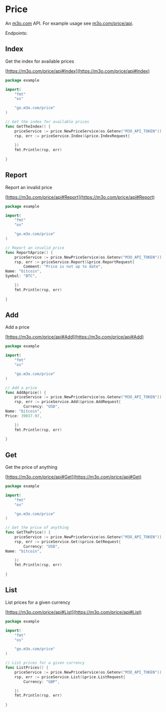 # Price

An [m3o.com](https://m3o.com) API. For example usage see [m3o.com/price/api](https://m3o.com/price/api).

Endpoints:

## Index

Get the index for available prices


[https://m3o.com/price/api#Index](https://m3o.com/price/api#Index)

```go
package example

import(
	"fmt"
	"os"

	"go.m3o.com/price"
)

// Get the index for available prices
func GetTheIndex() {
	priceService := price.NewPriceService(os.Getenv("M3O_API_TOKEN"))
	rsp, err := priceService.Index(&price.IndexRequest{
		
	})
	fmt.Println(rsp, err)
	
}
```
## Report

Report an invalid price


[https://m3o.com/price/api#Report](https://m3o.com/price/api#Report)

```go
package example

import(
	"fmt"
	"os"

	"go.m3o.com/price"
)

// Report an invalid price
func ReportAprice() {
	priceService := price.NewPriceService(os.Getenv("M3O_API_TOKEN"))
	rsp, err := priceService.Report(&price.ReportRequest{
		Comment: "Price is not up to date",
Name: "bitcoin",
Symbol: "BTC",

	})
	fmt.Println(rsp, err)
	
}
```
## Add

Add a price


[https://m3o.com/price/api#Add](https://m3o.com/price/api#Add)

```go
package example

import(
	"fmt"
	"os"

	"go.m3o.com/price"
)

// Add a price
func AddAprice() {
	priceService := price.NewPriceService(os.Getenv("M3O_API_TOKEN"))
	rsp, err := priceService.Add(&price.AddRequest{
		Currency: "USD",
Name: "bitcoin",
Price: 39037.97,

	})
	fmt.Println(rsp, err)
	
}
```
## Get

Get the price of anything


[https://m3o.com/price/api#Get](https://m3o.com/price/api#Get)

```go
package example

import(
	"fmt"
	"os"

	"go.m3o.com/price"
)

// Get the price of anything
func GetThePrice() {
	priceService := price.NewPriceService(os.Getenv("M3O_API_TOKEN"))
	rsp, err := priceService.Get(&price.GetRequest{
		Currency: "USD",
Name: "bitcoin",

	})
	fmt.Println(rsp, err)
	
}
```
## List

List prices for a given currency


[https://m3o.com/price/api#List](https://m3o.com/price/api#List)

```go
package example

import(
	"fmt"
	"os"

	"go.m3o.com/price"
)

// List prices for a given currency
func ListPrices() {
	priceService := price.NewPriceService(os.Getenv("M3O_API_TOKEN"))
	rsp, err := priceService.List(&price.ListRequest{
		Currency: "GBP",

	})
	fmt.Println(rsp, err)
	
}
```
